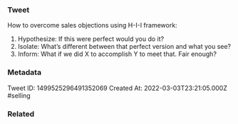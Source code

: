 ### Tweet
How to overcome sales objections using H-I-I framework:

1) Hypothesize: If this were perfect would you do it?
2) Isolate: What’s different between that perfect version and what you see?
3) Inform: What if we did X to accomplish Y to meet that. Fair enough?

### Metadata
Tweet ID: 1499525296491352069
Created At: 2022-03-03T23:21:05.000Z
#selling

### Related

